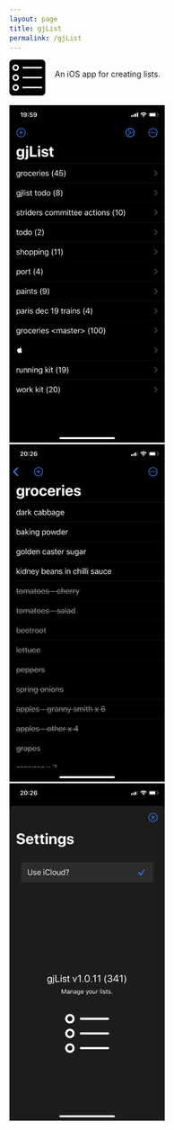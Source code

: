 ```yaml
---
layout: page
title: gjList
permalink: /gjList
---
```


<span style="float: left; line-height: 0px;">
<img width="64" height="64" src="/images/gjList-icon.png">
</span>
<span style="float: left; padding: 17px 0px 0px 17px;">
An iOS app for creating lists.
</span>
<br style="clear: both;"><br/>

<img width="277" height="600" src="/images/gjList-1.png">
<img width="277" height="600" src="/images/gjList-2.png">
<img width="277" height="600" src="/images/gjList-3.png">
